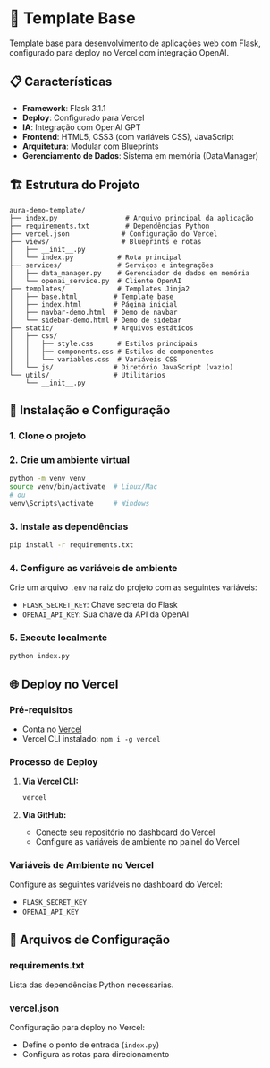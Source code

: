 # 🚀 Template Base

Template base para desenvolvimento de aplicações web com Flask, configurado para deploy no Vercel com integração OpenAI.

## 📋 Características

- **Framework**: Flask 3.1.1
- **Deploy**: Configurado para Vercel
- **IA**: Integração com OpenAI GPT
- **Frontend**: HTML5, CSS3 (com variáveis CSS), JavaScript
- **Arquitetura**: Modular com Blueprints
- **Gerenciamento de Dados**: Sistema em memória (DataManager)

## 🏗️ Estrutura do Projeto

```
aura-demo-template/
├── index.py                 # Arquivo principal da aplicação
├── requirements.txt         # Dependências Python
├── vercel.json             # Configuração do Vercel
├── views/                  # Blueprints e rotas
│   ├── __init__.py
│   └── index.py           # Rota principal
├── services/              # Serviços e integrações
│   ├── data_manager.py    # Gerenciador de dados em memória
│   └── openai_service.py  # Cliente OpenAI
├── templates/             # Templates Jinja2
│   ├── base.html         # Template base
│   ├── index.html        # Página inicial
│   ├── navbar-demo.html  # Demo de navbar
│   └── sidebar-demo.html # Demo de sidebar
├── static/               # Arquivos estáticos
│   ├── css/
│   │   ├── style.css      # Estilos principais
│   │   ├── components.css # Estilos de componentes
│   │   └── variables.css  # Variáveis CSS
│   └── js/               # Diretório JavaScript (vazio)
└── utils/                # Utilitários
    └── __init__.py
```

## 🚀 Instalação e Configuração

### 1. Clone o projeto

### 2. Crie um ambiente virtual
```bash
python -m venv venv
source venv/bin/activate  # Linux/Mac
# ou
venv\Scripts\activate     # Windows
```

### 3. Instale as dependências
```bash
pip install -r requirements.txt
```

### 4. Configure as variáveis de ambiente
Crie um arquivo `.env` na raiz do projeto com as seguintes variáveis:
- `FLASK_SECRET_KEY`: Chave secreta do Flask
- `OPENAI_API_KEY`: Sua chave da API da OpenAI

### 5. Execute localmente
```bash
python index.py
```

## 🌐 Deploy no Vercel

### Pré-requisitos
- Conta no [Vercel](https://vercel.com)
- Vercel CLI instalado: `npm i -g vercel`

### Processo de Deploy
1. **Via Vercel CLI:**
   ```bash
   vercel
   ```

2. **Via GitHub:**
   - Conecte seu repositório no dashboard do Vercel
   - Configure as variáveis de ambiente no painel do Vercel

### Variáveis de Ambiente no Vercel
Configure as seguintes variáveis no dashboard do Vercel:
- `FLASK_SECRET_KEY`
- `OPENAI_API_KEY`


## 📁 Arquivos de Configuração

### requirements.txt
Lista das dependências Python necessárias.

### vercel.json
Configuração para deploy no Vercel:
- Define o ponto de entrada (`index.py`)
- Configura as rotas para direcionamento


